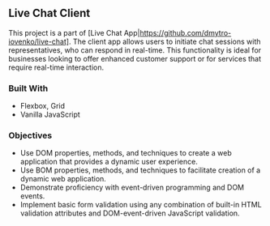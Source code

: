 ## Live Chat Client
This project is a part of [Live Chat App|https://github.com/dmytro-iovenko/live-chat]. The client app allows users to initiate chat sessions with representatives, who can respond in real-time. This functionality is ideal for businesses looking to offer enhanced customer support or for services that require real-time interaction.

### Built With
- Flexbox, Grid
- Vanilla JavaScript

### Objectives
- Use DOM properties, methods, and techniques to create a web application that provides a dynamic user experience.
- Use BOM properties, methods, and techniques to facilitate creation of a dynamic web application.
- Demonstrate proficiency with event-driven programming and DOM events.
- Implement basic form validation using any combination of built-in HTML validation attributes and DOM-event-driven JavaScript validation.
